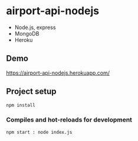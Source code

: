 # airport-api-nodejs

- Node.js, express
- MongoDB
- Heroku

## Demo
https://airport-api-nodejs.herokuapp.com/

## Project setup
```
npm install
```
### Compiles and hot-reloads for development
```
npm start : node index.js
```
